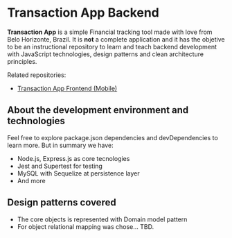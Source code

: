 # Transaction App Backend

**Transaction App** is a simple Financial tracking tool made with love from Belo Horizonte, Brazil. It is **not** a complete application and it has the objetive to be an instructional repository to learn and teach backend development with JavaScript technologies, design patterns and clean architecture principles.

Related repositories:

- [Transaction App Frontend (Mobile)](https://github.com/renattomartins/transactions-app-frontend-mobile)

## About the development environment and technologies

Feel free to explore package.json dependencies and devDependencies to learn more. But in summary we have:

- Node.js, Express.js as core tecnologies
- Jest and Supertest for testing
- MySQL with Sequelize at persistence layer
- And more

## Design patterns covered

- The core objects is represented with Domain model pattern
- For object relational mapping was chose... TBD.
